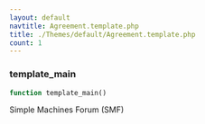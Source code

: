 ```yaml
---
layout: default
navtitle: Agreement.template.php
title: ./Themes/default/Agreement.template.php
count: 1
---
```


### template_main

```php
function template_main()
```
Simple Machines Forum (SMF)



